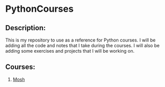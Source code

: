 # PythonCourses
## Description:
This is my repository to use as a reference for Python courses. I will be adding all the code and notes that I take during the courses. I will also be adding some exercises and projects that I will be working on.

## Courses:
1. [Mosh](https://github.com/joaomadeira1208/PythonCourses/tree/main/Python%20Course "Code with Mosh - Python Mastery")